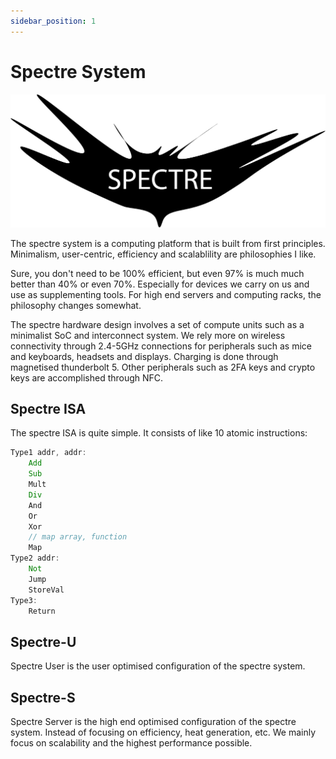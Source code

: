 ```yaml
---
sidebar_position: 1
---
```


# Spectre System

![Spectre](/img/Spectre.png)

The spectre system is a computing platform that is built from first principles.
Minimalism, user-centric, efficiency and scalablility are philosophies I like.

Sure, you don't need to be $100\%$ efficient, but even $97\%$ is much much better than $40\%$ or even $70\%$. Especially for devices we carry on us and use as supplementing tools. For high end servers and computing racks, the philosophy changes somewhat.

The spectre hardware design involves a set of compute units such as a minimalist SoC and interconnect system. We rely more on wireless connectivity through 2.4-5GHz connections for peripherals such as mice and keyboards, headsets and displays. Charging is done through magnetised thunderbolt 5. Other peripherals such as 2FA keys and crypto keys are accomplished through NFC.

## Spectre ISA

The spectre ISA is quite simple. It consists of like 10 atomic instructions:

```rust
Type1 addr, addr:
    Add
    Sub
    Mult
    Div
    And
    Or
    Xor
    // map array, function
    Map
Type2 addr:
    Not
    Jump
    StoreVal
Type3:
    Return
```

## Spectre-U

Spectre User is the user optimised configuration of the spectre system.

## Spectre-S

Spectre Server is the high end optimised configuration of the spectre system. Instead of focusing on efficiency, heat generation, etc. We mainly focus on scalability and the highest performance possible.

